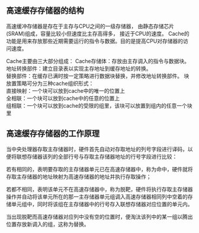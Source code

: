 ## 高速缓存存储器的结构

高速缓冲存储器是存在于主存与CPU之间的一级存储器， 由静态存储芯片(SRAM)组成，容量比较小但速度比主存高得多， 接近于CPU的速度。 
Cache的功能是用来存放那些近期需要运行的指令与数据。目的是提高CPU对存储器的访问速度。

Cache主要由三大部分组成：
Cache存储体：存放由主存调入的指令与数据块。  
地址转换部件：建立目录表以实现主存地址到缓存地址的转换。  
替换部件：在缓存已满时按一定策略进行数据块替换，并修改地址转换部件。 
块放置策略可分为三种cache组织形式：  
直接映射：一个块可以放到cache中的唯一的位置上  
全相联：一个块可以放到cache中的任意的位置上  
组相联：一个块可以放到cache的受限的组里，该块可以放置到组内的任意一个块里 

## 高速缓存存储器的工作原理

当中央处理器存取主存储器时，硬件首先自动对存取地址的列号字段进行译码，以便将联想存储器该列的全部行号与存取主存储器地址的行号字段进行比较：

若有相同的，表明要存取的主存储器单元已在高速存储器中，称为命中，硬件就将存取主存储器的地址映射为高速存储器的地址并执行存取操作；

若都不相同，表明该单元不在高速存储器中，称为脱靶，硬件将执行存取主存储器操作并自动将该单元所在的那一主存储器单元组调入高速存储器相同列中空着的存储单元组中，同时将该组在主存储器中的行号存入联想存储器对应位置的单元内。

当出现脱靶而高速存储器对应列中没有空的位置时，便淘汰该列中的某一组以腾出位置存放新调入的组，这称为替换。
